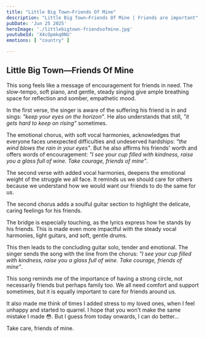 ```yaml
---
title: "Little Big Town—Friends Of Mine"
description: "Little Big Town—Friends Of Mine | Friends are important"
pubDate: 'Jun 25 2025'
heroImage: './littlebigtown-friendsofmine.jpg'
youtubeId: 'X4cOpmkq0NU'
emotions: [ "country" ]

---
```


## Little Big Town—Friends Of Mine

This song feels like a message of encouragement for friends in need. The
slow-tempo, soft piano, and gentle, steady singing
give ample breathing space for reflection and somber, empathetic mood.

In the first verse, the singer is aware of the suffering his friend is in and sings: *"keep your eyes on the horizon"*.
He
also understands that still, *"it gets hard to keep on rising"* sometimes.

The emotional chorus, with soft vocal harmonies, acknowledges that everyone faces unexpected difficulties and undeserved
hardships: *"the wind blows
the rain in your eyes"*. But he also affirms his friends' worth and offers words of encouragement: *"I see your cup
filled with kindness, raise you a glass full of wine. Take courage, friends of mine"*.

The second verse with added vocal harmonies, deepens the emotional weight of the struggle we all face. It reminds us we
should care for others because we understand how we would want our friends to do the same for us.

The second chorus adds a soulful guitar section to highlight the delicate, caring feelings for his friends.

The bridge is especially touching, as the lyrics express how he stands by his friends. This is made even more impactful
with
the steady
vocal harmonies, light guitars, and soft, gentle drums.

This then leads to the concluding guitar solo, tender and emotional. The singer sends the song with
the line from the chorus: *"I see your cup
filled with kindness, raise you a glass full of wine. Take courage, friends of mine"*.

This song reminds me of the importance of having a strong circle, not necessarily friends but perhaps family too. We all
need
comfort and support sometimes, but it is equally important to care for friends around us.

It also made me think of times I added stress to my loved ones, when I feel unhappy and started to quarrel. I hope that
you won't make the same mistake I made 😳. But I guess from today onwards, I can do better...

Take care, friends of mine.

